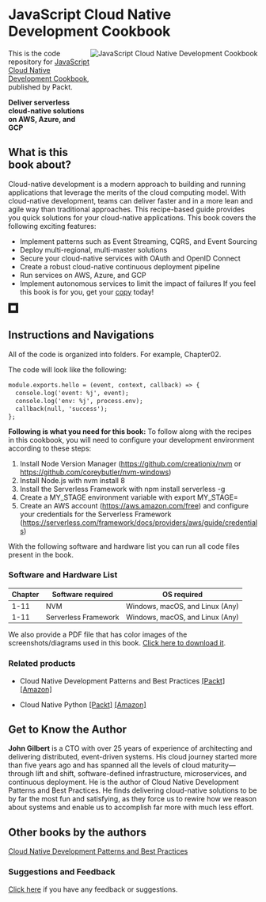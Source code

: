 # JavaScript Cloud Native Development Cookbook

<a href="https://www.packtpub.com/application-development/javascript-cloud-native-development-cookbook?utm_source=github&utm_medium=repository&utm_campaign=9781788470414 "> <img src="https://d1ldz4te4covpm.cloudfront.net/sites/default/files/imagecache/ppv4_main_book_cover/B08809.png" alt="JavaScript Cloud Native Development Cookbook" height="256px" align="right"></a>

This is the code repository for [JavaScript Cloud Native Development Cookbook](https://www.packtpub.com/application-development/javascript-cloud-native-development-cookbook?utm_source=github&utm_medium=repository&utm_campaign=9781789133806), published by Packt.

**Deliver serverless cloud-native solutions on AWS, Azure, and GCP**

## What is this book about?
Cloud-native development is a modern approach to building and running applications that leverage the merits of the cloud computing model. With cloud-native development, teams can deliver faster and in a more lean and agile way than traditional approaches. This recipe-based guide provides you quick solutions for your cloud-native applications.
This book covers the following exciting features:
* Implement patterns such as Event Streaming, CQRS, and Event Sourcing
* Deploy multi-regional, multi-master solutions
* Secure your cloud-native services with OAuth and OpenID Connect
* Create a robust cloud-native continuous deployment pipeline
* Run services on AWS, Azure, and GCP
* Implement autonomous services to limit the impact of failures
If you feel this book is for you, get your [copy](https://www.amazon.com/dp/B0787DF1FH) today!

<a href="https://www.packtpub.com/?utm_source=github&utm_medium=banner&utm_campaign=GitHubBanner"><img src="https://raw.githubusercontent.com/PacktPublishing/GitHub/master/GitHub.png" 
alt="https://www.packtpub.com/" border="5" /></a>

## Instructions and Navigations
All of the code is organized into folders. For example, Chapter02.

The code will look like the following:
```
module.exports.hello = (event, context, callback) => {
  console.log('event: %j', event);
  console.log('env: %j', process.env);
  callback(null, 'success');
};
```

**Following is what you need for this book:**
To follow along with the recipes in this cookbook, you will need to configure your
development environment according to these steps:
  1. Install Node Version Manager (https://github.com/creationix/nvm or https://github.com/coreybutler/nvm-windows)
  2. Install Node.js with nvm install 8
  3. Install the Serverless Framework with npm install serverless -g
  4. Create a MY_STAGE environment variable with export MY_STAGE=<yourname>
  5. Create an AWS account (https://aws.amazon.com/free) and configure your credentials for the Serverless Framework (https://serverless.com/framework/docs/providers/aws/guide/credentials)

With the following software and hardware list you can run all code files present in the book.
### Software and Hardware List
| Chapter  | Software required                   | OS required                        |
| -------- | ------------------------------------| -----------------------------------|
| 1-11     | NVM                                 | Windows, macOS, and Linux (Any)    |
| 1-11     | Serverless Framework                | Windows, macOS, and Linux (Any)    |

We also provide a PDF file that has color images of the screenshots/diagrams used in this book. [Click here to download it](https://www.packtpub.com/sites/default/files/downloads/9781788470414_ColorImages.pdf).

### Related products
* Cloud Native Development Patterns and Best Practices [[Packt]](https://www.packtpub.com/application-development/cloud-native-development-patterns-and-best-practices?utm_source=github&utm_medium=repository&utm_campaign=9781788473927 ) [[Amazon]](https://www.amazon.com/dp/1788473922)

* Cloud Native Python [[Packt]](https://www.packtpub.com/application-development/cloud-native-python?utm_source=github&utm_medium=repository&utm_campaign=9781787129313 ) [[Amazon]](https://www.amazon.com/dp/1787129314)


## Get to Know the Author
**John Gilbert**
is a CTO with over 25 years of experience of architecting and delivering
distributed, event-driven systems. His cloud journey started more than five years ago and
has spanned all the levels of cloud maturity—through lift and shift, software-defined
infrastructure, microservices, and continuous deployment. He is the author of Cloud Native
Development Patterns and Best Practices. He finds delivering cloud-native solutions to be by
far the most fun and satisfying, as they force us to rewire how we reason about systems and
enable us to accomplish far more with much less effort.

## Other books by the authors
[Cloud Native Development Patterns and Best Practices](https://www.packtpub.com/application-development/cloud-native-development-patterns-and-best-practices?utm_source=github&utm_medium=repository&utm_campaign=9781788473927 )


### Suggestions and Feedback
[Click here](https://docs.google.com/forms/d/e/1FAIpQLSdy7dATC6QmEL81FIUuymZ0Wy9vH1jHkvpY57OiMeKGqib_Ow/viewform) if you have any feedback or suggestions.
